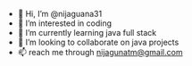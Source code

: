 - 👋 Hi, I’m @nijaguana31
- 👀 I’m interested in coding
- 🌱 I’m currently learning java full stack
- 💞️ I’m looking to collaborate on java projects
- 📫 reach me through nijagunatm@gmail.com

<!---
nijaguana31/nijaguana31 is a ✨ special ✨ repository because its `README.md` (this file) appears on your GitHub profile.
You can click the Preview link to take a look at your changes.
--->
